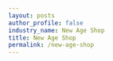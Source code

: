 ```yaml
---
layout: posts 
author_profile: false 
industry_name: New Age Shop
title: New Age Shop
permalink: /new-age-shop
---
```

